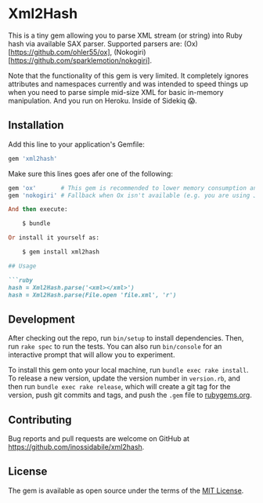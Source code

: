 # Xml2Hash

This is a tiny gem allowing you to parse XML stream (or string) into Ruby hash via available SAX parser. Supported parsers are: (Ox)[https://github.com/ohler55/ox], (Nokogiri)[https://github.com/sparklemotion/nokogiri].

Note that the functionality of this gem is very limited. It completely ignores attributes and namespaces currently and was intended to speed things up when you need to parse simple mid-size XML for basic in-memory manipulation. And you run on Heroku. Inside of Sidekiq :scream:.

## Installation

Add this line to your application's Gemfile:

```ruby
gem 'xml2hash'
```

Make sure this lines goes afer one of the following:

```ruby
gem 'ox'       # This gem is recommended to lower memory consumption and imrove speed
gem 'nokogiri' # Fallback when Ox isn't available (e.g. you are using JRuby)

And then execute:

    $ bundle

Or install it yourself as:

    $ gem install xml2hash

## Usage

```ruby
hash = Xml2Hash.parse('<xml></xml>')
hash = Xml2Hash.parse(File.open 'file.xml', 'r')
```

## Development

After checking out the repo, run `bin/setup` to install dependencies. Then, run `rake spec` to run the tests. You can also run `bin/console` for an interactive prompt that will allow you to experiment.

To install this gem onto your local machine, run `bundle exec rake install`. To release a new version, update the version number in `version.rb`, and then run `bundle exec rake release`, which will create a git tag for the version, push git commits and tags, and push the `.gem` file to [rubygems.org](https://rubygems.org).

## Contributing

Bug reports and pull requests are welcome on GitHub at https://github.com/inossidabile/xml2hash.


## License

The gem is available as open source under the terms of the [MIT License](http://opensource.org/licenses/MIT).

